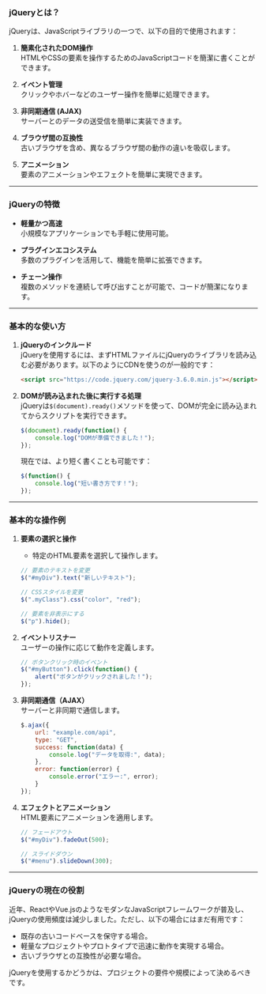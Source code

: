 ### jQueryとは？

jQueryは、JavaScriptライブラリの一つで、以下の目的で使用されます：

1. **簡素化されたDOM操作**  
   HTMLやCSSの要素を操作するためのJavaScriptコードを簡潔に書くことができます。

2. **イベント管理**  
   クリックやホバーなどのユーザー操作を簡単に処理できます。

3. **非同期通信 (AJAX)**  
   サーバーとのデータの送受信を簡単に実装できます。

4. **ブラウザ間の互換性**  
   古いブラウザを含め、異なるブラウザ間の動作の違いを吸収します。

5. **アニメーション**  
   要素のアニメーションやエフェクトを簡単に実現できます。

---

### jQueryの特徴
- **軽量かつ高速**  
  小規模なアプリケーションでも手軽に使用可能。
  
- **プラグインエコシステム**  
  多数のプラグインを活用して、機能を簡単に拡張できます。

- **チェーン操作**  
  複数のメソッドを連続して呼び出すことが可能で、コードが簡潔になります。

---

### 基本的な使い方

1. **jQueryのインクルード**  
   jQueryを使用するには、まずHTMLファイルにjQueryのライブラリを読み込む必要があります。以下のようにCDNを使うのが一般的です：

   ```html
   <script src="https://code.jquery.com/jquery-3.6.0.min.js"></script>
   ```

2. **DOMが読み込まれた後に実行する処理**  
   jQueryは`$(document).ready()`メソッドを使って、DOMが完全に読み込まれてからスクリプトを実行できます。

   ```javascript
   $(document).ready(function() {
       console.log("DOMが準備できました！");
   });
   ```

   現在では、より短く書くことも可能です：
   ```javascript
   $(function() {
       console.log("短い書き方です！");
   });
   ```

---

### 基本的な操作例

1. **要素の選択と操作**  
   - 特定のHTML要素を選択して操作します。

   ```javascript
   // 要素のテキストを変更
   $("#myDiv").text("新しいテキスト");
   
   // CSSスタイルを変更
   $(".myClass").css("color", "red");
   
   // 要素を非表示にする
   $("p").hide();
   ```

2. **イベントリスナー**  
   ユーザーの操作に応じて動作を定義します。

   ```javascript
   // ボタンクリック時のイベント
   $("#myButton").click(function() {
       alert("ボタンがクリックされました！");
   });
   ```

3. **非同期通信（AJAX）**  
   サーバーと非同期で通信します。

   ```javascript
   $.ajax({
       url: "example.com/api",
       type: "GET",
       success: function(data) {
           console.log("データを取得:", data);
       },
       error: function(error) {
           console.error("エラー:", error);
       }
   });
   ```

4. **エフェクトとアニメーション**  
   HTML要素にアニメーションを適用します。

   ```javascript
   // フェードアウト
   $("#myDiv").fadeOut(500);
   
   // スライドダウン
   $("#menu").slideDown(300);
   ```

---

### jQueryの現在の役割
近年、ReactやVue.jsのようなモダンなJavaScriptフレームワークが普及し、jQueryの使用頻度は減少しました。ただし、以下の場合にはまだ有用です：
- 既存の古いコードベースを保守する場合。
- 軽量なプロジェクトやプロトタイプで迅速に動作を実現する場合。
- 古いブラウザとの互換性が必要な場合。

jQueryを使用するかどうかは、プロジェクトの要件や規模によって決めるべきです。

